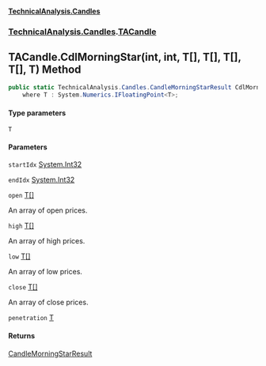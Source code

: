 #### [TechnicalAnalysis.Candles](TechnicalAnalysis.Candles.md 'TechnicalAnalysis.Candles')
### [TechnicalAnalysis.Candles](TechnicalAnalysis.Candles.md#TechnicalAnalysis.Candles 'TechnicalAnalysis.Candles').[TACandle](TACandle.md 'TechnicalAnalysis.Candles.TACandle')

## TACandle.CdlMorningStar<T>(int, int, T[], T[], T[], T[], T) Method

```csharp
public static TechnicalAnalysis.Candles.CandleMorningStarResult CdlMorningStar<T>(int startIdx, int endIdx, T[] open, T[] high, T[] low, T[] close, T penetration)
    where T : System.Numerics.IFloatingPoint<T>;
```
#### Type parameters

<a name='TechnicalAnalysis.Candles.TACandle.CdlMorningStar_T_(int,int,T[],T[],T[],T[],T).T'></a>

`T`
#### Parameters

<a name='TechnicalAnalysis.Candles.TACandle.CdlMorningStar_T_(int,int,T[],T[],T[],T[],T).startIdx'></a>

`startIdx` [System.Int32](https://docs.microsoft.com/en-us/dotnet/api/System.Int32 'System.Int32')

<a name='TechnicalAnalysis.Candles.TACandle.CdlMorningStar_T_(int,int,T[],T[],T[],T[],T).endIdx'></a>

`endIdx` [System.Int32](https://docs.microsoft.com/en-us/dotnet/api/System.Int32 'System.Int32')

<a name='TechnicalAnalysis.Candles.TACandle.CdlMorningStar_T_(int,int,T[],T[],T[],T[],T).open'></a>

`open` [T](TACandle.CdlMorningStar_T_(int,int,T[],T[],T[],T[],T).md#TechnicalAnalysis.Candles.TACandle.CdlMorningStar_T_(int,int,T[],T[],T[],T[],T).T 'TechnicalAnalysis.Candles.TACandle.CdlMorningStar<T>(int, int, T[], T[], T[], T[], T).T')[[]](https://docs.microsoft.com/en-us/dotnet/api/System.Array 'System.Array')

An array of open prices.

<a name='TechnicalAnalysis.Candles.TACandle.CdlMorningStar_T_(int,int,T[],T[],T[],T[],T).high'></a>

`high` [T](TACandle.CdlMorningStar_T_(int,int,T[],T[],T[],T[],T).md#TechnicalAnalysis.Candles.TACandle.CdlMorningStar_T_(int,int,T[],T[],T[],T[],T).T 'TechnicalAnalysis.Candles.TACandle.CdlMorningStar<T>(int, int, T[], T[], T[], T[], T).T')[[]](https://docs.microsoft.com/en-us/dotnet/api/System.Array 'System.Array')

An array of high prices.

<a name='TechnicalAnalysis.Candles.TACandle.CdlMorningStar_T_(int,int,T[],T[],T[],T[],T).low'></a>

`low` [T](TACandle.CdlMorningStar_T_(int,int,T[],T[],T[],T[],T).md#TechnicalAnalysis.Candles.TACandle.CdlMorningStar_T_(int,int,T[],T[],T[],T[],T).T 'TechnicalAnalysis.Candles.TACandle.CdlMorningStar<T>(int, int, T[], T[], T[], T[], T).T')[[]](https://docs.microsoft.com/en-us/dotnet/api/System.Array 'System.Array')

An array of low prices.

<a name='TechnicalAnalysis.Candles.TACandle.CdlMorningStar_T_(int,int,T[],T[],T[],T[],T).close'></a>

`close` [T](TACandle.CdlMorningStar_T_(int,int,T[],T[],T[],T[],T).md#TechnicalAnalysis.Candles.TACandle.CdlMorningStar_T_(int,int,T[],T[],T[],T[],T).T 'TechnicalAnalysis.Candles.TACandle.CdlMorningStar<T>(int, int, T[], T[], T[], T[], T).T')[[]](https://docs.microsoft.com/en-us/dotnet/api/System.Array 'System.Array')

An array of close prices.

<a name='TechnicalAnalysis.Candles.TACandle.CdlMorningStar_T_(int,int,T[],T[],T[],T[],T).penetration'></a>

`penetration` [T](TACandle.CdlMorningStar_T_(int,int,T[],T[],T[],T[],T).md#TechnicalAnalysis.Candles.TACandle.CdlMorningStar_T_(int,int,T[],T[],T[],T[],T).T 'TechnicalAnalysis.Candles.TACandle.CdlMorningStar<T>(int, int, T[], T[], T[], T[], T).T')

#### Returns
[CandleMorningStarResult](CandleMorningStarResult.md 'TechnicalAnalysis.Candles.CandleMorningStarResult')